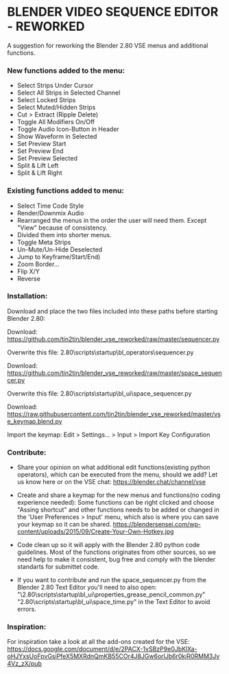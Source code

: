 # BLENDER VIDEO SEQUENCE EDITOR - REWORKED

A suggestion for reworking the Blender 2.80 VSE menus and additional functions.

### New functions added to the menu:

- Select Strips Under Cursor
- Select All Strips in Selected Channel
- Select Locked Strips
- Select Muted/Hidden Strips
- Cut > Extract (Ripple Delete)
- Toggle All Modifiers On/Off
- Toggle Audio Icon-Button in Header
- Show Waveform in Selected
- Set Preview Start
- Set Preview End
- Set Preview Selected
- Split & Lift Left
- Split & Lift Right


### Existing functions added to menu:

- Select Time Code Style
- Render/Downmix Audio
- Rearranged the menus in the order the user will need them. Except "View" because of consistency.
- Divided them into shorter menus.
- Toggle Meta Strips
- Un-Mute/Un-Hide Deselected
- Jump to Keyframe/Start/End)
- Zoom Border...
- Flip X/Y
- Reverse


### Installation:

Download and place the two files included into these paths before starting Blender 2.80:

Download: https://github.com/tin2tin/blender_vse_reworked/raw/master/sequencer.py

Overwrite this file: 2.80\scripts\startup\bl_operators\sequencer.py


Download: https://github.com/tin2tin/blender_vse_reworked/raw/master/space_sequencer.py

Overwrite this file: 2.80\scripts\startup\bl_ui\space_sequencer.py


Download: https://raw.githubusercontent.com/tin2tin/blender_vse_reworked/master/vse_keymap.blend.py

Import the keymap: Edit > Settings... > Input > Import Key Configuration 

### Contribute:

- Share your opinion on what additional edit functions(existing python operators), which can be executed from the menu, should we add?
Let us know here or on the VSE chat: https://blender.chat/channel/vse

- Create and share a keymap for the new menus and functions(no coding experience needed):
Some functions can be right clicked and choose "Assing shortcut" and other functions needs to be added or changed in the 'User Preferences > Input' menu, which also is where you can save your keymap so it can be shared.
https://blendersensei.com/wp-content/uploads/2015/09/Create-Your-Own-Hotkey.jpg

- Code clean up so it will apply with the Blender 2.80 python code guidelines. Most of the functions originates from other sources, so we need help to make it consistent, bug free and comply with the blender standarts for submittet code.

- If you want to contribute and run the space_sequencer.py from the Blender 2.80
Text Editor you'll need to also open: 
"\2.80\scripts\startup\bl_ui\properties_grease_pencil_common.py"
"2.80\scripts\startup\bl_ui\space_time.py"
in the Text Editor to avoid errors.


### Inspiration:

For inspiration take a look at all the add-ons created for the VSE: 
https://docs.google.com/document/d/e/2PACX-1vSBzP9e0JbKlXa-oHJYxsUoFpvGsiPfeX5MXRdnQmKB55COr4J8JGw6orlJb6r0kjR0RMM3Jv4Vz_zX/pub


